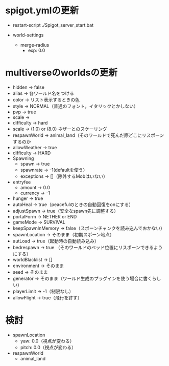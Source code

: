 # spigot.ymlの更新
* restart-script	./Spigot_server_start.bat

* world-settings
	- merge-radius
		- exp: 0.0



# multiverseのworldsの更新
* hidden -> false
* alias -> 各ワールド名をつける
* color -> リスト表示するときの色
* style -> NORMAL（普通のフォント，イタリックとかしない）
* pvp -> true
* scale -> 
* difficulty -> hard
* scale -> (1.0) or (8.0) ネザーとのスケーリング
* respawnWorld -> animal_land（そのワールドで死んだ際どこにリスポーンするのか
* allowWeather -> true
* difficulty -> HARD
* Spawning
	- spawn -> true
	- spawnrate -> -1(defaultを使う）
	- exceptions -> []（除外するMobはいない）
* entryfee
	- amount -> 0.0
	- currency -> -1
* hunger -> true
* autoHeal -> true（peacefulのときの自動回復をonにする）
* adjustSpawn -> true（安全なspawn先に調整する）
* portalForm -> NETHER or END
* gameMode -> SURVIVAL
* keepSpawnInMemory -> false（スポーンチャンクを読み込んでおかない）
* spawnLocation -> そのまま（初期スポーン地点）
* autLoad -> true（起動時の自動読み込み）
* bedrespawn -> true （そのワールドのベッド位置にリスポーンできるようにする）
* worldBlacklist -> []
* environment -> そのまま
* seed -> そのまま
* generator -> そのまま（ワールド生成のプラグインを使う場合に書くらしい）
* playerLimit -> -1（制限なし）
* allowFlight -> true（飛行を許す）



# 検討
* spawnLocation
	- yaw: 0.0（視点が変わる）
	- pitch: 0.0（視点が変わる）
* respawnWorld
	- animal_land

